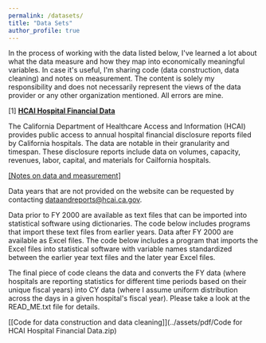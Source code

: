 ```yaml
---
permalink: /datasets/
title: "Data Sets"
author_profile: true
---
```

In the process of working with the data listed below, I've learned a lot about what the data measure and how they map into economically meaningful variables. In case it's useful, I'm sharing code (data construction, data cleaning) and notes on measurement. The content is solely my responsibility and does not necessarily represent the views of the data provider or any other organization mentioned. All errors are mine. 

[1] **[HCAI Hospital Financial Data](https://hcai.ca.gov/data/cost-transparency/hospital-financials/)**

The California Department of Healthcare Access and Information (HCAI) provides public access to annual hospital financial disclosure reports filed by California hospitals. The data are notable in their granularity and timespan. These disclosure reports include data on volumes, capacity, revenues, labor, capital, and materials for Cailfornia hospitals. 

[[Notes on data and measurement]](../assets/pdf/data_hcai_notes.pdf)

Data years that are not provided on the website can be requested by contacting dataandreports@hcai.ca.gov. 

Data prior to FY 2000 are available as text files that can be imported into statistical software using dictionaries. The code below includes programs that import these text files from earlier years. Data after FY 2000 are available as Excel files. The code below includes a program that imports the Excel files into statistical software with variable names standardized between the earlier year text files and the later year Excel files. 

The final piece of code cleans the data and converts the FY data (where hospitals are reporting statistics for different time periods based on their unique fiscal years) into CY data (where I assume uniform distribution across the days in a given hospital's fiscal year). Please take a look at the READ_ME.txt file for details. 

[[Code for data construction and data cleaning]](../assets/pdf/Code for HCAI Hospital Financial Data.zip)
